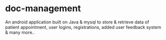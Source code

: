 # doc-management
An android application built on Java &amp; mysql to store &amp; retrieve data of patient appointment, user logins, registrations, added user feedback system &amp; many more..
